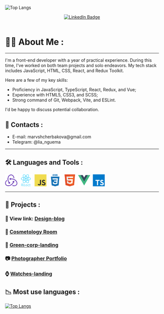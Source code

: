 
 ![Top Langs](https://github.com/MargaritaShch/MargaritaShch/assets/109623903/f151dfd8-644b-4694-9a77-81fc2ae2ebe5)


<div id="badges" align="center">
  <a href="https://www.linkedin.com/in/margarita-shcherbakova-760003257/">
    <img src="https://img.shields.io/badge/LinkedIn-blue?style=for-the-badge&logo=linkedin&logoColor=white" alt="LinkedIn Badge"/>
  </a>
</div>

<div align="center">
  <img src="https://komarev.com/ghpvc/?username=MargaritaShch&style=flat-square&color=blue" alt="" />
</div>



# :woman_technologist: About Me :
---
<div>
  <p align="start">I'm a front-end developer with a year of practical experience. During this time, I've worked on both team projects and solo endeavors. My tech stack includes JavaScript, HTML, CSS, React, and Redux Toolkit.</p>
  <p>Here are a few of my key skills:</p>
  <ul>
     <li> Proficiency in JavaScript, TypeScript, React, Redux, and Vue;</li> 
     <li> Experience with HTML5, CSS3, and SCSS;</li>
     <li> Strong command of Git, Webpack, Vite, and ESLint.</li>
  </ul>
  <p>I'd be happy to discuss potential collaboration.</p> 
</div>

## :envelope_with_arrow: Contacts :
<ul align ="start">
  <li>E-mail: marvshcherbakova@gmail.com </li>
  <li>Telegram: @lia_nguema </li>
</ul>

---

## :hammer_and_wrench: Languages and Tools :

<div>
  <img src="https://github.com/devicons/devicon/blob/master/icons/redux/redux-original.svg" title="Redux" alt="Redux" width="40" height="40"/>&nbsp;
  <img src="https://github.com/devicons/devicon/blob/master/icons/react/react-original-wordmark.svg" title="React" alt="React" width="40" height="40"/>&nbsp;
  <img src="https://github.com/devicons/devicon/blob/master/icons/javascript/javascript-original.svg" title="JavaScript" alt="JavaScript" width="40" height="40"/>&nbsp;
  <img src="https://github.com/devicons/devicon/blob/master/icons/css3/css3-plain-wordmark.svg"  title="CSS3" alt="CSS" width="40" height="40"/>&nbsp;
  <img src="https://github.com/devicons/devicon/blob/master/icons/html5/html5-original.svg" title="HTML5" alt="HTML" width="40" height="40"/>&nbsp;  
  <img src="https://github.com/devicons/devicon/blob/master/icons/vuejs/vuejs-original.svg" title="VUE" alt="VUE" width="40" height="40"/>&nbsp; 
   <img src="https://github.com/devicons/devicon/blob/master/icons/typescript/typescript-original.svg" title="TypeScript" alt="TypeScript" width="40" height="40"/>&nbsp; 
  
</div>

---
## :art: Projects : 
   ### :pencil: View link: [Design-blog](https://margaritashch.github.io/Design-Blog/)
   ### :nail_care: [Cosmetology Room](https://margaritashch.github.io/CosRoom/#ge) 
   ### :high_brightness: [Green-corp-landing](https://margaritashch.github.io/Green-corp-landing/) 
   ### :camera: [Photographer Portfolio](https://margaritashch.github.io/PhotographerPortfolio/)
   ### :watch: [Watches-landing](https://margaritashch.github.io/Watches-landing/) 
   
  
## :chart_with_downwards_trend: Most use languages : 
[![Top Langs](https://github-readme-stats.vercel.app/api/top-langs/?username=MargaritaShch&theme=dark&border_radius=25)](https://github.com/anuraghazra/github-readme-stats)
